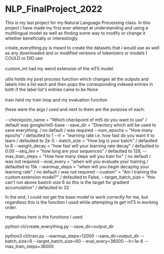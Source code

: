 # NLP_FinalProject_2022
This is my last project for my Natural Language Processing class. In this project i have made my first  ever attempt at understanding and using a multilingual model as well as finding some way to modify or change it whether beneficially or interestingly. 

create_everything.py is meant to create the datasets that i would use as well as any downloaded and or modified versions of tokenizers or models I COULD or DID use <br>  
custom_mt had my weird extension of the mT5 model <br>  
utils holds my post process function which changes all the outputs and labels into a list each and then pops the corresponding indexed entries in both if the label list's entries came to be None <br>  
train held my train loop and my evaluation function

these were the args I used and next to them are the purpose of each: <br>  
--checkpoint_name = "Which checkpoint of mt5 do you want to use" / default was google/mt5-base
--save_dir        = "Directory which will be used to save everything. / no default / was required
--num_epochs      = "How many epochs" / defaulted to 1
--lr              = "learning rate i.e. how fast do you want it to learn / defaulted to 2e-5
--batch_size      = "How big is your batch" / defaulted to 8
--weight_decay    = "how fast will your learning rate decay" / defaulted to 0.00
--seq_len         = "how long are your sequences" / defaulted to 128,
--max_train_steps = "How how many steps will you train for" / no default / was not required
--eval_every      = "when will you evaluate your training / defaulted to 15k
--warmup_steps    = "when will you begin decaying your learning rate" / no default / was not required
--custom"         = "Am I training the custom extension model?" / defaulted to False,
--target_batch_size = "this can't run above bastch size 6 so this is the target for gradient accumulation" / defaulted to 32

In the end, I could not get the base model to work correctly for me, but regardless this is the function I used while attempting to get mT5 in working order.

regardless here is the functions I used

python cli/create_everything.py --save_dir=output_dir

python3 cli/train.py --warmup_steps=12000 --save_dir=output_dir --batch_size=6 --target_batch_size=60 --eval_every=36000 --lr=1e-6 --max_train_steps=36000


